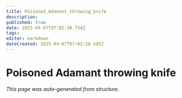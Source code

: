 ```yaml
---
title: Poisoned_Adamant_throwing_knife
description: 
published: true
date: 2025-04-07T07:02:30.734Z
tags: 
editor: markdown
dateCreated: 2025-04-07T07:02:28.505Z
---
```


# Poisoned Adamant throwing knife

*This page was auto-generated from structure.*
